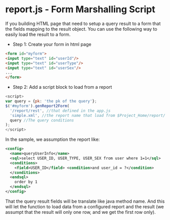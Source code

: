report.js - Form Marshalling Script
=======

If you building HTML page that need to setup a query result to a form that the fields mapping to the result object. You can use the following way to easily load the result to a form.

* Step 1: Create your form in html page

```html
<form id="myform">
<input type="text" id="userId"/>
<input type="text" id="userType"/>
<input type="text" id="userSex"/>
...
</form>
```

* Step 2: Add a script block to load from a report

```js
<script>
var query = {pk: 'the pk of the query'};
$('#myform').genReport2Form(
  '/report/rest', //that defined in the app.js
  'simple.xml', //the report name that load from $Project_Home/report/
  query //The query conditions
);
</script>
```

In the sample, we assumption the report like:

```xml
<config>
  <name>queryUserInfo</name>
  <sql>select USER_ID, USER_TYPE, USER_SEX from user where 1=1</sql>
  <conditions>
    <field>USER_ID</field> <condition>and user_id = ?</condition>
  </conditions>
  <endsql>
    order by 1
  </endsql>
</config>
```

That the query result fields will be translate like java method name. And this will let the function to load data from a configured report and the result (we assumpt that the result will only one row, and we get the first row only). 

